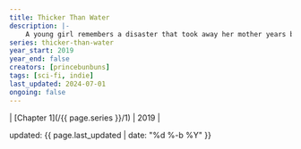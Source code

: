 ```yaml
---
title: Thicker Than Water
description: |-
    A young girl remembers a disaster that took away her mother years before, and revisits the surface to look for any trace of her.
series: thicker-than-water
year_start: 2019
year_end: false
creators: [princebunbuns]
tags: [sci-fi, indie]
last_updated: 2024-07-01
ongoing: false
---
```


| [Chapter 1](/{{ page.series }}/1) | 2019 |

<p class="comic-last-updated">
updated: {{ page.last_updated | date: "%d %-b %Y" }}
</p>